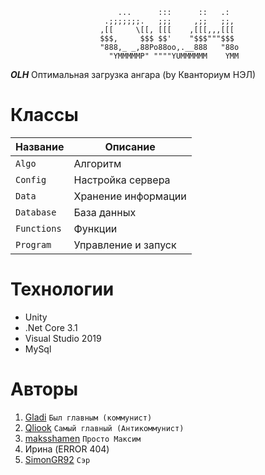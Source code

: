                             ...      :::      ::   .:  
                         .;;;;;;;.   ;;;     ,;;   ;;, 
                        ,[[     \[[, [[[    ,[[[,,,[[[ 
                        $$$,     $$$ $$'    "$$$"""$$$ 
                        "888,_ _,88Po88oo,.__888   "88o
                          "YMMMMMP" """"YUMMMMMM    YMM

***OLH***
Оптимальная загрузка ангара (by Кванториум НЭЛ)

# Классы

| Название       | Описание  		|
|----------------|---------------------------------|
| `Algo`           | Алгоритм                               |
| `Config`        | Настройка сервера               |
| `Data`           | Хранение информации         |
| `Database`    | База данных                         |
| `Functions`    | Функции                               |
| `Program`     | Управление и запуск             |

# Технологии

* Unity
* .Net Core 3.1
* Visual Studio 2019
* MySql

# Авторы

1. [Gladi](https://github.com/damiralmaev) `Был главным (коммунист)`
2. [Qliook](https://github.com/Qliook) `Самый главный (Антикоммунист)`
3. [maksshamen](https://github.com/maksshamen) `Просто Максим`
4. Ирина (ERROR 404)
5. [SimonGR92](SimonGR92) `Сэр`